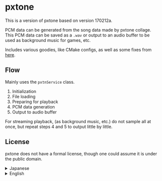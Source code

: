 # pxtone

This is a version of pxtone based on version 170212a.

PCM data can be generated from the song data made by pxtone collage.
This PCM data can be saved as a `.wav` or output to an audio buffer to
be used as background music for games, etc.

Includes various goodies, like CMake configs, as well as some fixes from [here](https://github.com/Wohlstand/libpxtone).

## Flow

Mainly uses the `pxtnService` class.

1. Initialization
2. File loading
3. Preparing for playback
4. PCM data generation
5. Output to audio buffer

For streaming playback, (as background music, etc.) do not sample all at once,
but repeat steps 4 and 5 to output little by little.

## License

pxtone does not have a formal license, though one could assume it is
under the public domain.

<details>
	<summary>Japanese</summary>

	<ライセンス的なこと>

	- 再生に必要な ソースコード(srcとincludeフォルダ内)は無償で使えます。改変もOKです。
	- 特に許可をとる必要はありません。
	- 利用の明記についてはお任せします。
	- 利用が原因で何か問題があった場合の責任は負いかねます。
</details>

<details>
	<summary>English</summary>

	<Licensing>

	- The source code (content of "src" and "include" folders) required for playback can be used free of charge. Modification is okay.
	- No special permission is required.
	- We leave it to you to clarify the usage.
	- We are not responsible for any problems caused by using this software.
</details>